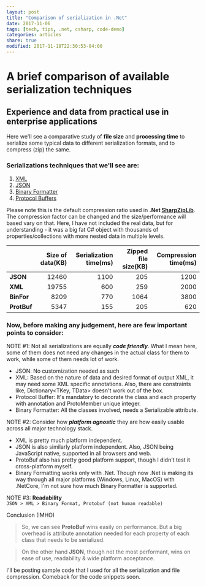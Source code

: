 ```yaml
---
layout: post
title: "Comparison of serialization in .Net"
date: 2017-11-06
tags: [tech, tips, .net, csharp, code-demo]
categories: articles
share: true
modified: 2017-11-18T22:30:53-04:00
---
```




# A brief comparison of available serialization techniques 

## Experience and data from practical use in enterprise applications

Here we'll see a comparative study of **file size** and **processing time** to serialize some typical data to different serialization formats, and to compress (zip) the same. 

### Serializations techniques that we'll see are:
1. [XML](https://en.wikipedia.org/wiki/XML)
2. [JSON](https://www.json.org/)
3. [Binary Formatter](https://msdn.microsoft.com/en-us/library/system.runtime.serialization.formatters.binary.binaryformatter(v=vs.110).aspx)
4. [Protocol Buffers](https://developers.google.com/protocol-buffers/)

Please note this is the default compression ratio used in **.Net [SharpZipLib](https://icsharpcode.github.io/SharpZipLib/)**. The compression factor can be changed and the size/performance will based vary on that. Here, I have not included the real data, but for understanding - it was a big fat C# object with thousands of properties/collections with more nested data in multiple levels.


| |Size of data(KB)|Serialization time(ms)|Zipped file size(KB)|Compression time(ms)|
|:---|---:|---:|---:|---:|
**JSON**|12460|1100|205|1200
**XML**|19755|600|259|2000
**BinFor**|8209|770	|1064|3800
**ProtBuf**|5347|155|205|620

### Now, before making any judgement, here are few important points to consider:

NOTE #1: Not all serializations are equally **_code friendly_**. What I mean here, some of them does not need any changes in the actual class for them to work, while some of them needs lot of work. 

- JSON: No customization needed as such
- XML: Based on the nature of data and desired format of output XML, it may need some XML specific annotations. Also, there are constraints like, Dictionary<TKey, TData> doesn't work out of the box.
- Protocol Buffer: It's mandatory to decorate the class and each property with annotation and ProtoMember unique integer.
- Binary Formatter: All the classes involved, needs a Serializable attribute.

NOTE #2: Consider how **_platform agnostic_** they are how easily usable across all major technology stack.
- XML is pretty much platform independent.
- JSON is also similarly platform independent. Also, JSON being JavaScript native, supported in all browsers and web.
- ProtoBuf also has pretty good platform support, though I didn't test it cross-platform myself.
- Binary Formatting works only with .Net. Though now .Net is making its way through all major platforms (Windows, Linux, MacOS) with .NetCore, I'm not sure how much Binary Formatter is supported.

NOTE #3: **Readability**   
`JSON > XML > Binary Format, Protobuf (not human readable)`

Conclusion (IMHO)

> So, we can see **ProtoBuf** wins easily on performance. But a big overhead is attribute annotation needed for each property of each class that needs to be serialized.

> On the other hand **JSON**, though not the most performant, wins on ease of use, readability & wide platform acceptance.

I'll be posting sample code that I used for all the serialization and file compression. Comeback for the code snippets soon. 

	